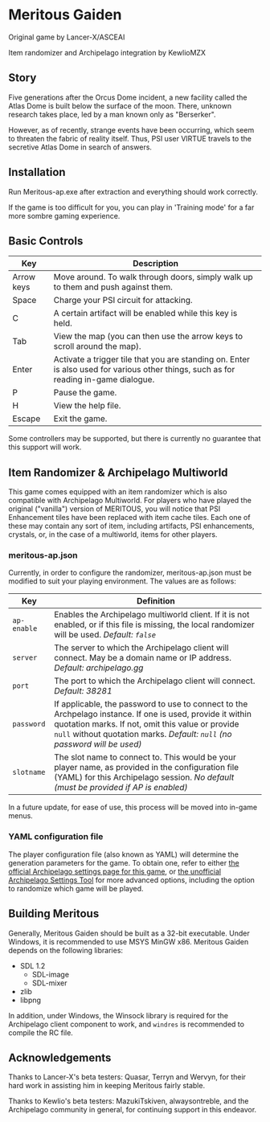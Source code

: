 # Meritous Gaiden
Original game by Lancer-X/ASCEAI

Item randomizer and Archipelago integration by KewlioMZX

## Story

Five generations after the Orcus Dome incident, a new facility called the Atlas Dome is built below the surface of the moon. There, unknown research takes place, led by a man known only as "Berserker".

However, as of recently, strange events have been occurring, which seem to threaten the fabric of reality itself. Thus, PSI user VIRTUE travels to the secretive Atlas Dome in search of answers.

## Installation

Run Meritous-ap.exe after extraction and everything should work correctly.

If the game is too difficult for you, you can play in 'Training mode' for a far more sombre gaming experience.

## Basic Controls

Key|Description
--|--
Arrow keys|Move around. To walk through doors, simply walk up to them and push against them.
Space|Charge your PSI circuit for attacking.
C|A certain artifact will be enabled while this key is held.
Tab|View the map (you can then use the arrow keys to scroll around the map).
Enter|Activate a trigger tile that you are standing on. Enter is also used for various other things, such as for reading in-game dialogue.
P|Pause the game.
H|View the help file.
Escape|Exit the game.

Some controllers may be supported, but there is currently no guarantee that this support will work.

## Item Randomizer & Archipelago Multiworld

This game comes equipped with an item randomizer which is also compatible with Archipelago Multiworld. For players who have played the original ("vanilla") version of MERITOUS, you will notice that PSI Enhancement tiles have been replaced with item cache tiles. Each one of these may contain any sort of item, including artifacts, PSI enhancements, crystals, or, in the case of a multiworld, items for other players.

### meritous-ap.json

Currently, in order to configure the randomizer, meritous-ap.json must be modified to suit your playing environment. The values are as follows:

Key|Definition
--|--
`ap-enable`|Enables the Archipelago multiworld client. If it is not enabled, or if this file is missing, the local randomizer will be used. *Default: `false`*
`server`|The server to which the Archipelago client will connect. May be a domain name or IP address. *Default: archipelago.gg*
`port`|The port to which the Archipelago client will connect. *Default: 38281*
`password`|If applicable, the password to use to connect to the Archpelago instance. If one is used, provide it within quotation marks. If not, omit this value or provide `null` without quotation marks. *Default: `null` (no password will be used)*
`slotname`|The slot name to connect to. This would be your player name, as provided in the configuration file (YAML) for this Archipelago session. *No default (must be provided if AP is enabled)*

In a future update, for ease of use, this process will be moved into in-game menus.

### YAML configuration file

The player configuration file (also known as YAML) will determine the generation parameters for the game. To obtain one, refer to either [the official Archipelago settings page for this game](https://archipelago.gg/games/Meritous/player-settings), or [the unofficial Archipelago Settings Tool](lowbiasgaming.net/archipelago) for more advanced options, including the option to randomize which game will be played.

## Building Meritous

Generally, Meritous Gaiden should be built as a 32-bit executable. Under Windows, it is recommended to use MSYS MinGW x86. Meritous Gaiden depends on the following libraries:

- SDL 1.2
  - SDL-image
  - SDL-mixer
- zlib
- libpng

In addition, under Windows, the Winsock library is required for the Archipelago client component to work, and `windres` is recommended to compile the RC file.

## Acknowledgements

Thanks to Lancer-X's beta testers: Quasar, Terryn and Wervyn, for their hard work in assisting him in keeping Meritous fairly stable.

Thanks to Kewlio's beta testers: MazukiTskiven, alwaysontreble, and the Archipelago community in general, for continuing support in this endeavor.